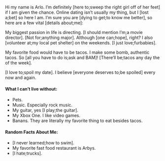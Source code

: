 Hi my name is Arlo. I’m definitely [here to;sweep the right girl off of her feet] if I am given the chance. Online dating isn’t usually my thing, but I [lost a;bet] so here I am. I’m sure you are [dying to get;to know me better], so here are a few vital [details about;me]:

My biggest passion in life is directing. [I should mention I’m;a movie director]. [Not for;anything major]. Although [one can;hope], right? I also [volunteer at;my local pet shelter] on the weekends. [I just love;furbabies].

My favorite food would have to be tacos. I make some bomb, authentic tacos. So [all you have to do is;ask and BAM]! [There’ll be;tacos any day the of the week].

[I love to;spoil my date]. I believe [everyone deserves to;be spoiled] every now and again.

#### What I can’t live without:

* Pets.
* Music. Especially rock music.
* My guitar, yes [I play;the guitar].
* My Xbox One. I like video games.
* Banans. They are literally my favorite thing to eat besides tacos.

#### Random Facts About Me:

* [I never learned;how to swim].
* My favorite fast food restaurant is Arbys.
* [I hate;trucks].